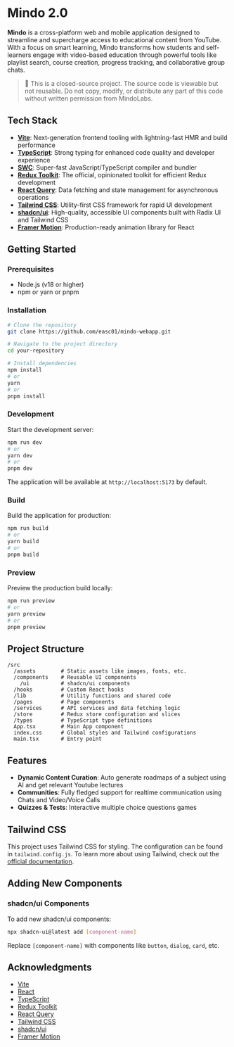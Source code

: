 # Mindo 2.0

**Mindo** is a cross-platform web and mobile application designed to streamline and supercharge access to educational content from YouTube. With a focus on smart learning, Mindo transforms how students and self-learners engage with video-based education through powerful tools like playlist search, course creation, progress tracking, and collaborative group chats.

> 🚫 This is a closed-source project. The source code is viewable but not reusable.
> Do not copy, modify, or distribute any part of this code without written permission from MindoLabs.

## Tech Stack

- **[Vite](https://vitejs.dev/)**: Next-generation frontend tooling with lightning-fast HMR and build performance
- **[TypeScript](https://www.typescriptlang.org/)**: Strong typing for enhanced code quality and developer experience
- **[SWC](https://swc.rs/)**: Super-fast JavaScript/TypeScript compiler and bundler
- **[Redux Toolkit](https://redux-toolkit.js.org/)**: The official, opinionated toolkit for efficient Redux development
- **[React Query](https://tanstack.com/query/latest)**: Data fetching and state management for asynchronous operations
- **[Tailwind CSS](https://tailwindcss.com/)**: Utility-first CSS framework for rapid UI development
- **[shadcn/ui](https://ui.shadcn.com/)**: High-quality, accessible UI components built with Radix UI and Tailwind CSS
- **[Framer Motion](https://www.framer.com/motion/)**: Production-ready animation library for React

## Getting Started

### Prerequisites

- Node.js (v18 or higher)
- npm or yarn or pnpm

### Installation

```bash
# Clone the repository
git clone https://github.com/easc01/mindo-webapp.git

# Navigate to the project directory
cd your-repository

# Install dependencies
npm install
# or
yarn
# or
pnpm install
```

### Development

Start the development server:

```bash
npm run dev
# or
yarn dev
# or
pnpm dev
```

The application will be available at `http://localhost:5173` by default.

### Build

Build the application for production:

```bash
npm run build
# or
yarn build
# or
pnpm build
```

### Preview

Preview the production build locally:

```bash
npm run preview
# or
yarn preview
# or
pnpm preview
```

## Project Structure

```
/src
  /assets        # Static assets like images, fonts, etc.
  /components    # Reusable UI components
    /ui          # shadcn/ui components
  /hooks         # Custom React hooks
  /lib           # Utility functions and shared code
  /pages         # Page components
  /services      # API services and data fetching logic
  /store         # Redux store configuration and slices
  /types         # TypeScript type definitions
  App.tsx        # Main App component
  index.css      # Global styles and Tailwind configurations
  main.tsx       # Entry point
```

## Features

- **Dynamic Content Curation**: Auto generate roadmaps of a subject using AI and get relevant Youtube lectures
- **Communities**: Fully fledged support for realtime communication using Chats and Video/Voice Calls
- **Quizzes & Tests**: Interactive multiple choice questions games

## Tailwind CSS

This project uses Tailwind CSS for styling. The configuration can be found in `tailwind.config.js`. To learn more about using Tailwind, check out the [official documentation](https://tailwindcss.com/docs).

## Adding New Components

### shadcn/ui Components

To add new shadcn/ui components:

```bash
npx shadcn-ui@latest add [component-name]
```

Replace `[component-name]` with components like `button`, `dialog`, `card`, etc.

## Acknowledgments

- [Vite](https://vitejs.dev/)
- [React](https://reactjs.org/)
- [TypeScript](https://www.typescriptlang.org/)
- [Redux Toolkit](https://redux-toolkit.js.org/)
- [React Query](https://tanstack.com/query/latest)
- [Tailwind CSS](https://tailwindcss.com/)
- [shadcn/ui](https://ui.shadcn.com/)
- [Framer Motion](https://www.framer.com/motion/)
